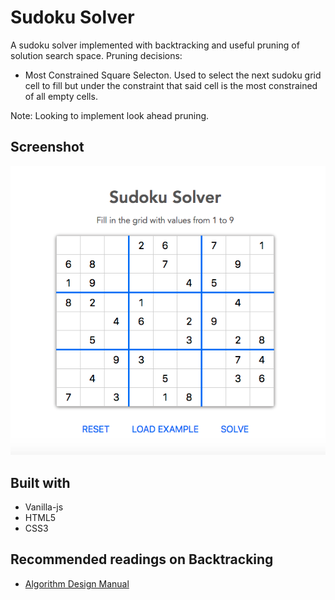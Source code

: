 # Sudoku Solver
A sudoku solver implemented with backtracking and useful pruning of
solution search space.
Pruning decisions:
  - Most Constrained Square Selecton. Used to select the next sudoku grid cell 
    to fill but under the constraint that said cell is the most constrained of 
    all empty cells.

Note: Looking to implement look ahead pruning.

## Screenshot
![Sudoku Solver](sudoku-solver.png)

## Built with
  * Vanilla-js
  * HTML5
  * CSS3

## Recommended readings on Backtracking
- [Algorithm Design Manual]()
